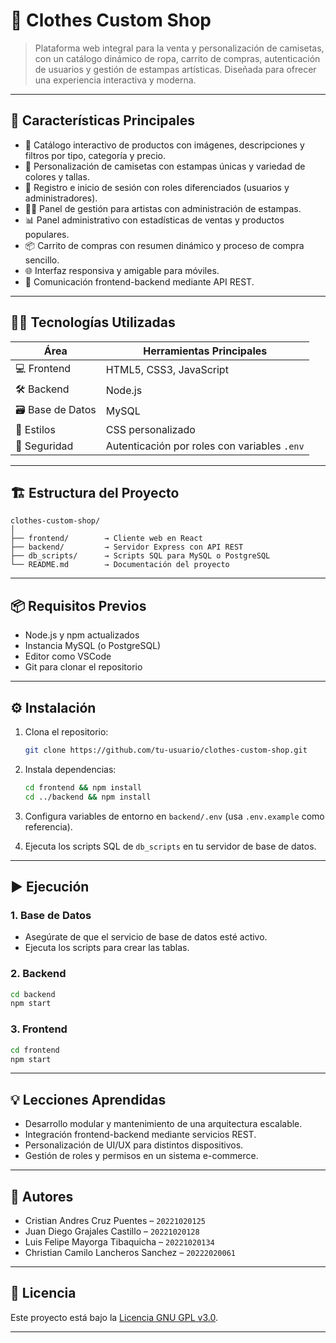 
# 👕 Clothes Custom Shop

> Plataforma web integral para la venta y personalización de camisetas, con un catálogo dinámico de ropa, carrito de compras, autenticación de usuarios y gestión de estampas artísticas. Diseñada para ofrecer una experiencia interactiva y moderna.

---

## 🚀 Características Principales

- 🛒 Catálogo interactivo de productos con imágenes, descripciones y filtros por tipo, categoría y precio.
- 🎨 Personalización de camisetas con estampas únicas y variedad de colores y tallas.
- 👥 Registro e inicio de sesión con roles diferenciados (usuarios y administradores).
- 🧑‍🎨 Panel de gestión para artistas con administración de estampas.
- 📊 Panel administrativo con estadísticas de ventas y productos populares.
- 📦 Carrito de compras con resumen dinámico y proceso de compra sencillo.
- 🌐 Interfaz responsiva y amigable para móviles.
- 🔄 Comunicación frontend-backend mediante API REST.

---

## 🧑‍💻 Tecnologías Utilizadas

| Área          | Herramientas Principales                      |
|---------------|-----------------------------------------------|
| 💻 Frontend   | HTML5, CSS3, JavaScript |
| 🛠️ Backend    | Node.js |
| 🗃️ Base de Datos | MySQL |
| 🎨 Estilos    | CSS personalizado  |
| 🔐 Seguridad  | Autenticación por roles con variables `.env` |

---

## 🏗️ Estructura del Proyecto

```plaintext
clothes-custom-shop/
│
├── frontend/        → Cliente web en React
├── backend/         → Servidor Express con API REST
├── db_scripts/      → Scripts SQL para MySQL o PostgreSQL
└── README.md        → Documentación del proyecto
```

---

## 📦 Requisitos Previos

- Node.js y npm actualizados
- Instancia MySQL (o PostgreSQL)
- Editor como VSCode
- Git para clonar el repositorio

---

## ⚙️ Instalación

1. Clona el repositorio:

   ```bash
   git clone https://github.com/tu-usuario/clothes-custom-shop.git
   ```

2. Instala dependencias:

   ```bash
   cd frontend && npm install
   cd ../backend && npm install
   ```

3. Configura variables de entorno en `backend/.env` (usa `.env.example` como referencia).

4. Ejecuta los scripts SQL de `db_scripts` en tu servidor de base de datos.

---

## ▶️ Ejecución

### 1. Base de Datos
- Asegúrate de que el servicio de base de datos esté activo.
- Ejecuta los scripts para crear las tablas.

### 2. Backend
```bash
cd backend
npm start
```

### 3. Frontend
```bash
cd frontend
npm start
```

---

## 💡 Lecciones Aprendidas

- Desarrollo modular y mantenimiento de una arquitectura escalable.
- Integración frontend-backend mediante servicios REST.
- Personalización de UI/UX para distintos dispositivos.
- Gestión de roles y permisos en un sistema e-commerce.

---


## 🤝 Autores

- Cristian Andres Cruz Puentes – `20221020125`  
- Juan Diego Grajales Castillo – `20221020128`  
- Luis Felipe Mayorga Tibaquicha – `20221020134`  
- Christian Camilo Lancheros Sanchez – `20222020061`

---

## 📄 Licencia

Este proyecto está bajo la [Licencia GNU GPL v3.0](https://www.gnu.org/licenses/gpl-3.0.html).

---
